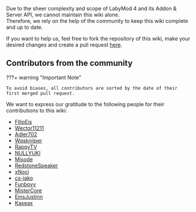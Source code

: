 Due to the sheer complexity and scope of LabyMod 4 and its Addon & Server API, we cannot maintain this wiki alone. <br>
Therefore, we rely on the help of the community to keep this wiki complete and up to date.

If you want to help us, feel free to fork the repository of this wiki, make your desired changes and create a pull request <a href="https://github.com/LabyMod/labymod4-api-wiki" target="_blank">here</a>.

## Contributors from the community

???+ warning "Important Note"

    To avoid biases, all contributors are sorted by the date of their first merged pull request.

We want to express our gratitude to the following people for their contributions to this wiki:

+ [FllipEis](https://github.com/FllipEis)
+ [Wector11211](https://github.com/Wector11211)
+ [Adler702](https://github.com/Adler702)
+ [Wqsknijper](https://github.com/Wqsknijper)
+ [RappyTV](https://github.com/RappyTV)
+ [NULLYUKI](https://github.com/NULLYUKI)
+ [Misode](https://github.com/misode)
+ [RedstoneSpeaker](https://github.com/RedstoneSpeaker)
+ [xNoci](https://github.com/xNoci)
+ [cs-jako](https://github.com/cs-jako)
+ [Funboyy](https://github.com/Funboyy)
+ [MisterCore](https://github.com/MisterCore)
+ [EinsJustinn](https://github.com/EinsJustinn)
+ [Kaseax](https://github.com/Kaseax)
